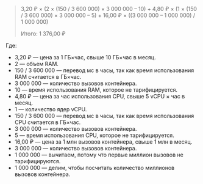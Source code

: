 > 3,20&nbsp;₽ × (2 × (150 / 3&nbsp;600&nbsp;000) × 3&nbsp;000&nbsp;000 – 10) + 4,80&nbsp;₽ × (1 × (150 / 3&nbsp;600&nbsp;000) × 3&nbsp;000&nbsp;000 – 5) + 16,00&nbsp;₽ × ((3&nbsp;000&nbsp;000 – 1&nbsp;000&nbsp;000) / 1&nbsp;000&nbsp;000)
>
> Итого: 1&nbsp;376,00&nbsp;₽

Где:

* 3,20&nbsp;₽ — цена за 1 ГБ×час, свыше 10 ГБ×час в месяц.
* 2 — объем RAM.
* 150 / 3 600 000 — перевод мс в часы, так как время использования RAM считается в ГБ×час.
* 3 000 000 — количество вызовов контейнера.
* 10 — время использования RAM, которое не тарифицируется.
* 4,80&nbsp;₽ — цена за час использования CPU, свыше 5 vCPU × час в месяц.
* 1 — количество ядер vCPU.
* 150 / 3 600 000 — перевод мс в часы, так как время использования CPU считается в ГБ×час.
* 3 000 000 — количество вызовов контейнера.
* 5 — время использования CPU, которое не тарифицируется.
* 16,00&nbsp;₽ — цена за 1 млн вызовов контейнера, свыше 1 млн в месяц.
* 3 000 000 — количество вызовов контейнера.
* 1 000 000 — вычитаем, потому что первые миллион вызовов не тарифицируются.
* 1 000 000 — делим, чтобы посчитать количество миллионов вызовов контейнера.